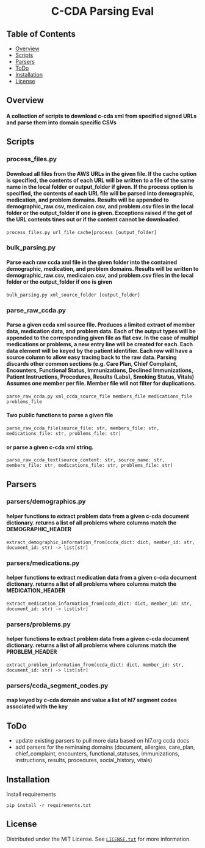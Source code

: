 
<div align="center">
  <h1>C-CDA Parsing Eval</h1>
</div>

## Table of Contents
- [Overview](#overview)
- [Scripts](#scripts)
- [Parsers](#parsers)
- [ToDo](#todo)
- [Installation](#installation)
- [License](#license)

## Overview
#### A collection of scripts to download c-cda xml from specified signed URLs and parse them into domain specific CSVs

## Scripts
### process_files.py
#### Download all files from the AWS URLs in the given file.  If the cache option is specified, the contents of each URL will be written to a file of the same name in the local folder or output_folder if given. If the process option is specified, the contents of each URL file will be parsed into demographic, medication, and problem domains.  Results will be appended to demographic_raw.csv, medicaion.csv, and problem.csv files in the local folder or the output_folder if one is given.  Exceptions raised if the get of the URL contents tines out or if the content cannot be downloaded.
```
process_files.py url_file cache|process [output_folder]
```

### bulk_parsing.py
#### Parse each raw ccda xml file in the given folder into the contained demographic, medication, and problem domains. Results will be written to demographic_raw.csv, medicaion.csv, and problem.csv files in the local folder or the output_folder if one is given
```
bulk_parsing.py xml_source_folder [output_folder]
```

### parse_raw_ccda.py
#### Parse a given ccda xml source file.  Produces a limited extract of member data, medication data, and problem data. Each of the output types will be appended to the corresponding given file as flat csv.  In the case of multipl medications or problems, a new entry line will be created for each.  Each data element will be keyed by the patient identifier.  Each row will have a source column to allow easy tracing back to the raw data. Parsing discards other common sections (e.g. Care Plan, Chief Complaint, Encounters, Functional Status, Immunizations, Declined Immunizations, Patient Instructions, Procedures, Results (Labs), Smoking Status, Vitals) Assumes one member per file.  Member file will not filter for duplications.
```
parse_raw_ccda.py xml_ccda_source_file members_file medications_file problems_file
```
#### Two public functions to parse a given file
```
parse_raw_ccda_file(source_file: str, members_file: str, medications_file: str, problems_file: str)
```
#### or parse a given c-cda xml string.
```
parse_raw_ccda_text(source_content: str, source_name: str, members_file: str, medications_file: str, problems_file: str)
```

## Parsers

### parsers/demographics.py
#### helper functions to extract problem data from a given c-cda document dictionary.  returns a list of all problems where columns match the DEMOGRAPHIC_HEADER
```
extract_demographic_information_from(ccda_dict: dict, member_id: str, document_id: str) -> list[str]
```

### parsers/medications.py
#### helper functions to extract medication data from a given c-cda document dictionary.  returns a list of all problems where columns match the MEDICATION_HEADER
```
extract_medication_information_from(ccda_dict: dict, member_id: str, document_id: str) -> list[str]
```

### parsers/problems.py
#### helper functions to extract problem data from a given c-cda document dictionary.  returns a list of all problems where columns match the PROBLEM_HEADER
```
extract_problem_information_from(ccda_dict: dict, member_id: str, document_id: str) -> list[str]
```

### parsers/ccda_segment_codes.py
#### map keyed by c-cda domain and value a list of hl7 segment codes associated with the key

## ToDo
- update existing parsers to pull more data based on hl7.org ccda docs
- add parsers for the reminaing domains (document, allergies, care_plan, chief_complaint, encounters, functional_statuses, immunizations, instructions, results, procedures, social_history, vitals)

## Installation
Install requirements
```
pip install -r requirements.txt
```

## License
Distributed under the MIT License. See [`LICENSE.txt`](LICENSE) for more information.